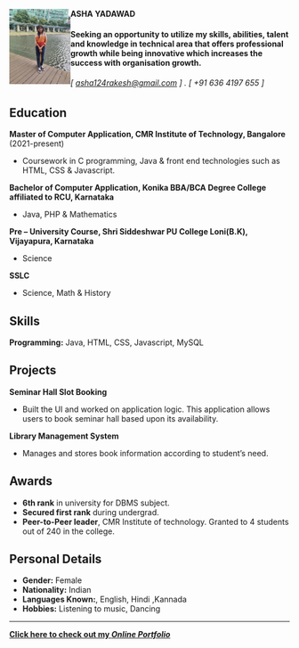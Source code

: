 <img align="left" src="https://github.com/ashayadawad/resume/blob/main/img/asha.jpg" alt="alt text" width="110" height="135" /> **ASHA YADAWAD** 
#### Seeking an opportunity to utilize my skills, abilities, talent and knowledge in technical area that offers professional growth while being innovative which increases the success with organisation growth.
###### [ asha124rakesh@gmail.com ] . [ +91 636 4197 655 ]


Education
---------
**Master of Computer Application, CMR Institute of Technology, Bangalore** (2021-present)
 
- Coursework in C programming, Java & front end technologies such as HTML, CSS & Javascript.

**Bachelor of Computer Application, Konika BBA/BCA Degree College affiliated to RCU, Karnataka**

- Java, PHP & Mathematics

**Pre – University Course, Shri Siddeshwar PU College Loni(B.K), Vijayapura, Karnataka**

- Science

**SSLC**

- Science, Math & History


Skills
------
**Programming:** Java, HTML, CSS, Javascript, MySQL


Projects
---------
**Seminar Hall Slot Booking**

- Built the UI and worked on application logic. This application allows users to book seminar hall based upon its availability.

**Library Management System**

- Manages and stores book information according to student’s need.

Awards
------
- **6th rank** in university for DBMS subject.
- **Secured first rank** during undergrad.
- **Peer-to-Peer leader**, CMR Institute of technology. Granted to 4 students out of 240 in the college.

Personal Details
------
- **Gender:** Female
- **Nationality:** Indian
- **Languages Known:**, English, Hindi ,Kannada
- **Hobbies:** Listening to music, Dancing
--------
**[Click here to check out my *Online Portfolio*](https://ashayadawad.github.io/resume/)**
 
